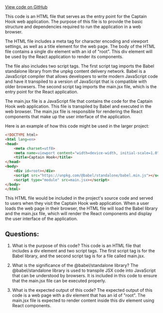 [View code on GitHub](https://github.com/ldarren/rhook-doc/index.html)

This code is an HTML file that serves as the entry point for the Captain Hook web application. The purpose of this file is to provide the basic structure and dependencies required to run the application in a web browser. 

The HTML file includes a meta tag for character encoding and viewport settings, as well as a title element for the web page. The body of the HTML file contains a single div element with an id of "root". This div element will be used by the React application to render its components.

The file also includes two script tags. The first script tag imports the Babel standalone library from the unpkg content delivery network. Babel is a JavaScript compiler that allows developers to write modern JavaScript code and have it transpiled to a version of JavaScript that is compatible with older browsers. The second script tag imports the main.jsx file, which is the entry point for the React application.

The main.jsx file is a JavaScript file that contains the code for the Captain Hook web application. This file is transpiled by Babel and executed in the web browser. The main.jsx file is responsible for rendering the React components that make up the user interface of the application.

Here is an example of how this code might be used in the larger project:

```html
<!DOCTYPE html>
<html lang=en>
<head>
	<meta charset=utf8>
	<meta name=viewport content="width=device-width, initial-scale=1.0">
	<title>Captain Hook</title>
</head>
<body>
	<div id=root></div>
	<script src="https://unpkg.com/@babel/standalone/babel.min.js"></script>
	<script type="module" src=main.jsx></script>
</body>
</html>
```

This HTML file would be included in the project's source code and served to users when they visit the Captain Hook web application. When a user loads the web page in their browser, the HTML file will load the Babel library and the main.jsx file, which will render the React components and display the user interface of the application.
## Questions: 
 1. What is the purpose of this code?
   This code is an HTML file that includes a div element and two script tags. The first script tag is for the Babel library, and the second script tag is for a file called main.jsx.

2. What is the significance of the @babel/standalone library?
   The @babel/standalone library is used to transpile JSX code into JavaScript that can be understood by browsers. It is included in this code to ensure that the main.jsx file can be executed properly.

3. What is the expected output of this code?
   The expected output of this code is a web page with a div element that has an id of "root". The main.jsx file is expected to render content inside this div element using React components.
